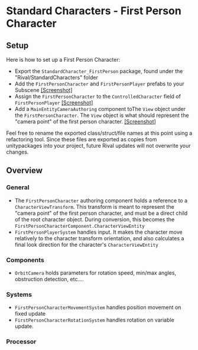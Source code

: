 
# Standard Characters - First Person Character

## Setup
Here is how to set up a First Person Character:
* Export the `StandardCharacter_FirstPerson` package, found under the "Rival/StandardCharacters" folder
* Add the `FirstPersonCharacter` and `FirstPersonPlayer` prefabs to your Subscene [[Screenshot]](../Images/stdcharacters-fp1.png)
* Assign the `FirstPersonCharacter` to the `ControlledCharacter` field of `FirstPersonPlayer` [[Screenshot]](../Images/stdcharacters-fp2.png)
* Add a `MainEntityCameraAuthoring` component toThe `View` object under the `FirstPersonCharacter`. The `View` object is what should represent the "camera point" of the first person character. [[Screenshot]](../Images/stdcharacters-fp3.png)

Feel free to rename the exported class/struct/file names at this point using a refactoring tool. Since these files are exported as copies from unitypackages into your project, future Rival updates will not overwrite your changes.


## Overview

### General
* The `FirstPersonCharacter` authoring component holds a reference to a `CharacterViewTransform`. This transform is meant to represent the "camera point" of the first person character, and must be a direct child of the root character object. During conversion, this becomes the `FirstPersonCharacterComponent.CharacterViewEntity`
* `FirstPersonPlayerSystem` handles input. It makes the character move relatively to the character transform orientation, and also calculates a final look direction for the character's `CharacterViewEntity`

### Components
* `OrbitCamera` holds parameters for rotation speed, min/max angles, obstruction detection, etc....

### Systems
* `FirstPersonCharacterMovementSystem` handles position movement on fixed update
* `FirstPersonCharacterRotationSystem` handles rotation on variable update.

### Processor
